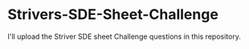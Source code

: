 # Strivers-SDE-Sheet-Challenge
I'll upload the Striver SDE sheet Challenge questions  in this repository.
